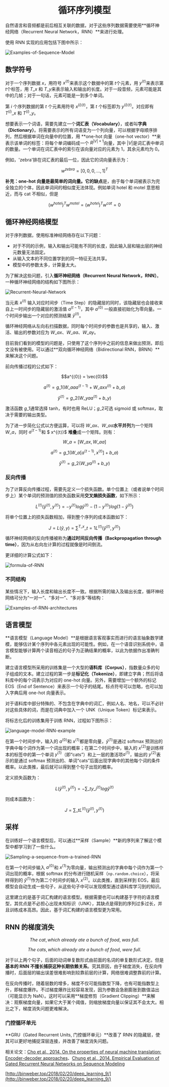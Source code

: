 <h1 align="center">循环序列模型</h1>

自然语言和音频都是前后相互关联的数据，对于这些序列数据需要使用**循环神经网络（Recurrent Neural Network，RNN）**来进行处理。

使用 RNN 实现的应用包括下图中所示：

![Examples-of-Sequence-Model](https://raw.githubusercontent.com/bighuang624/Andrew-Ng-Deep-Learning-notes/master/docs/Sequence_Models/Examples-of-Sequence-Model.png)

## 数学符号

对于一个序列数据 $x$，用符号 $x^{⟨t⟩}$来表示这个数据中的第 $t$个元素，用 $y^{⟨t⟩}$来表示第 $t$个标签，用 $T\_x$ 和 $T\_y$来表示输入和输出的长度。对于一段音频，元素可能是其中的几帧；对于一句话，元素可能是一到多个单词。

第 $i$ 个序列数据的第 $t$ 个元素用符号 $x^{(i)⟨t⟩}$，第 $t$ 个标签即为 $y^{(i)⟨t⟩}$。对应即有 $T^{(i)}\_x$ 和 $T^{(i)}\_y$。

想要表示一个词语，需要先建立一个**词汇表（Vocabulary）**，或者叫**字典（Dictionary）**。将需要表示的所有词语变为一个列向量，可以根据字母顺序排列，然后根据单词在向量中的位置，用 **one-hot 向量（one-hot vector）**来表示该单词的标签：将每个单词编码成一个 $R^{|V| \times 1}$向量，其中 $|V|$是词汇表中单词的数量。一个单词在词汇表中的索引在该向量对应的元素为 1，其余元素均为 0。

例如，'zebra'排在词汇表的最后一位，因此它的词向量表示为：

$$w^{zebra} = \left [ 0, 0, 0, ..., 1\right ]^T$$

**补充：**one-hot 向量是最简单的词向量。它的**缺点**是，由于每个单词被表示为完全独立的个体，因此单词间的相似度无法体现。例如单词 hotel 和 motel 意思相近，而与 cat 不相似，但是

$$(w^{hotel})^Tw^{motel} = (w^{hotel})^Tw^{cat} = 0$$

## 循环神经网络模型

对于序列数据，使用标准神经网络存在以下问题：

* 对于不同的示例，输入和输出可能有不同的长度，因此输入层和输出层的神经元数量无法固定。
* 从输入文本的不同位置学到的同一特征无法共享。
* 模型中的参数太多，计算量太大。

为了解决这些问题，引入**循环神经网络（Recurrent Neural Network，RNN）**。一种循环神经网络的结构如下图所示：

![Recurrent-Neural-Network](https://raw.githubusercontent.com/bighuang624/Andrew-Ng-Deep-Learning-notes/master/docs/Sequence_Models/Recurrent-Neural-Network.png)

当元素 $x^{⟨t⟩}$ 输入对应时间步（Time Step）的隐藏层的同时，该隐藏层也会接收来自上一时间步的隐藏层的激活值 $a^{⟨t-1⟩}$，其中 $a^{⟨0⟩}$ 一般直接初始化为零向量。一个时间步输出一个对应的预测结果 $\hat y^{⟨t⟩}$。

循环神经网络从左向右扫描数据，同时每个时间步的参数也是共享的，输入、激活、输出的参数对应为 $W\_{ax}$、$W\_{aa}$、$W\_{ay}$。

目前我们看到的模型的问题是，只使用了这个序列中之前的信息来做出预测，即后文没有被使用。可以通过**双向循环神经网络（Bidirectional RNN，BRNN）**来解决这个问题。

前向传播过程的公式如下：

$$a^{⟨0⟩} = \vec{0}$$

$$a^{⟨t⟩} = g\_1(W\_{aa}a^{⟨t-1⟩} + W\_{ax}x^{⟨t⟩} + b\_a)$$

$$\hat y^{⟨t⟩} = g\_2(W\_{ya}a^{⟨t⟩} + b\_y)$$

激活函数 $g\_1$通常选择 tanh，有时也用 ReLU；$g\_2$可选 sigmoid 或 softmax，取决于需要的输出类型。

为了进一步简化公式以方便运算，可以将 $W\_{ax}$、$W\_{aa}$**水平并列**为一个矩阵 $W\_a$，同时 $a^{⟨t-1⟩}$和 $ x^{⟨t⟩}$ **堆叠**成一个矩阵。则有：

$$W\_a = [W\_{ax}, W\_{aa}]$$

$$a^{⟨t⟩} = g\_1(W\_a[a^{⟨t-1⟩}, x^{⟨t⟩}] + b\_a)$$

$$\hat y^{⟨t⟩} = g\_2(W\_{y}a^{⟨t⟩} + b\_y)$$

### 反向传播

为了计算反向传播过程，需要先定义一个损失函数。单个位置上（或者说单个时间步上）某个单词的预测值的损失函数采用**交叉熵损失函数**，如下所示：

$$L^{⟨t⟩}(\hat y^{⟨t⟩}, y^{⟨t⟩}) = -y^{⟨t⟩}log\hat y^{⟨t⟩} - (1 - y^{⟨t⟩})log(1-\hat y^{⟨t⟩})$$

将单个位置上的损失函数相加，得到整个序列的成本函数如下：

$$J = L(\hat y, y) = \sum^{T\_x}\_{t=1} L^{⟨t⟩}(\hat y^{⟨t⟩}, y^{⟨t⟩})$$

循环神经网络的反向传播被称为**通过时间反向传播（Backpropagation through time）**，因为从右向左计算的过程就像是时间倒流。

更详细的计算公式如下：

![formula-of-RNN](https://raw.githubusercontent.com/bighuang624/Andrew-Ng-Deep-Learning-notes/master/docs/Sequence_Models/formula-of-RNN.png)

### 不同结构

某些情况下，输入长度和输出长度不一致。根据所需的输入及输出长度，循环神经网络可分为“一对一”、“多对一”、“多对多”等结构：

![Examples-of-RNN-architectures](https://raw.githubusercontent.com/bighuang624/Andrew-Ng-Deep-Learning-notes/master/docs/Sequence_Models/Examples-of-RNN-architectures.png)

## 语言模型

**语言模型（Language Model）**是根据语言客观事实而进行的语言抽象数学建模，能够估计某个序列中各元素出现的可能性。例如，在一个语音识别系统中，语言模型能够计算两个读音相近的句子为正确结果的概率，以此为依据作出准确判断。

建立语言模型所采用的训练集是一个大型的**语料库（Corpus）**，指数量众多的句子组成的文本。建立过程的第一步是**标记化（Tokenize）**，即建立字典；然后将语料库中的每个词表示为对应的 one-hot 向量。另外，需要增加一个额外的标记 EOS（End of Sentence）来表示一个句子的结尾。标点符号可以忽略，也可以加入字典后用 one-hot 向量表示。

对于语料库中部分特殊的、不包含在字典中的词汇，例如人名、地名，可以不必针对这些具体的词，而是在词典中加入一个 UNK（Unique Token）标记来表示。

将标志化后的训练集用于训练 RNN，过程如下图所示：

![language-model-RNN-example](https://raw.githubusercontent.com/bighuang624/Andrew-Ng-Deep-Learning-notes/master/docs/Sequence_Models/language-model-RNN-example.png)

在第一个时间步中，输入的 $a^{⟨0⟩}$和 $x^{⟨1⟩}$都是零向量，$\hat y^{⟨1⟩}$是通过 softmax 预测出的字典中每个词作为第一个词出现的概率；在第二个时间步中，输入的 $x^{⟨2⟩}$是训练样本的标签中的第一个单词 $y^{⟨1⟩}$（即“cats”）和上一层的激活项$a^{⟨1⟩}$，输出的 $y^{⟨2⟩}$表示的是通过 softmax 预测出的、单词“cats”后面出现字典中的其他每个词的条件概率。以此类推，最后就可以得到整个句子出现的概率。

定义损失函数为：

$$L(\hat y^{⟨t⟩}, y^{⟨t⟩}) = -\sum\_t y\_i^{⟨t⟩} log \hat y^{⟨t⟩}$$

则成本函数为：

$$J = \sum\_t L^{⟨t⟩}(\hat y^{⟨t⟩}, y^{⟨t⟩})$$

## 采样

在训练好一个语言模型后，可以通过**采样（Sample）**新的序列来了解这个模型中都学习到了一些什么。

![Sampling-a-sequence-from-a-trained-RNN](https://raw.githubusercontent.com/bighuang624/Andrew-Ng-Deep-Learning-notes/master/docs/Sequence_Models/Sampling-a-sequence-from-a-trained-RNN.png)

在第一个时间步输入 $a^{⟨0⟩}$和 $x^{⟨1⟩}$为零向量，输出预测出的字典中每个词作为第一个词出现的概率，根据 softmax 的分布进行随机采样（`np.random.choice`），将采样得到的 $\hat y^{⟨1⟩}$作为第二个时间步的输入 $x^{⟨2⟩}$。以此类推，直到采样到 EOS，最后模型会自动生成一些句子，从这些句子中可以发现模型通过语料库学习到的知识。

这里建立的是基于词汇构建的语言模型。根据需要也可以构建基于字符的语言模型，其优点是不必担心出现未知标识（UNK），其缺点是得到的序列过多过长，并且训练成本高昂。因此，基于词汇构建的语言模型更为常用。

## RNN 的梯度消失

$$The\ cat, which\ already\ ate\ a\ bunch\ of\ food,\ was\ full.$$

$$The\ cats, which\ already\ ate\ a\ bunch\ of\ food,\ were\ full.$$

对于以上两个句子，后面的动词单复数形式由前面的名词的单复数形式决定。但是**基本的 RNN 不擅长捕获这种长期依赖关系**。究其原因，由于梯度消失，在反向传播时，后面层的输出误差很难影响到较靠前层的计算，网络很难调整靠前的计算。

在反向传播时，随着层数的增多，梯度不仅可能指数型下降，也有可能指数型上升，即梯度爆炸。不过梯度爆炸比较容易发现，因为参数会急剧膨胀到数值溢出（可能显示为 NaN）。这时可以采用**梯度修剪（Gradient Clipping）**来解决：观察梯度向量，如果它大于某个阈值，则缩放梯度向量以保证其不会太大。相比之下，梯度消失问题更难解决。

### 门控循环单元

**GRU（Gated Recurrent Units, 门控循环单元）**改善了 RNN 的隐藏层，使其可以更好地捕捉深层连接，并改善了梯度消失问题。

相关论文：[Cho et al., 2014. On the properties of neural machine translation: Encoder-decoder approaches](https://arxiv.org/pdf/1409.1259.pdf)、[Chung et al., 2014. Empirical Evaluation of Gated Recurrent Neural Networks on Sequence Modeling](https://arxiv.org/pdf/1412.3555.pdf)

[http://binweber.top/2018/02/20/deep_learning_9/](http://binweber.top/2018/02/20/deep_learning_9/)

<script type="text/x-mathjax-config">
MathJax.Hub.Config({
  tex2jax: {inlineMath: [ ['$', '$'] ],
        displayMath: [ ['$$', '$$']]}
});
</script>

<script type="text/javascript" src="https://cdn.bootcss.com/mathjax/2.7.2/MathJax.js?config=default"></script>

